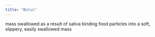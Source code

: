 ```yaml
---
title: "Bolus"
---
```

mass swallowed as a result of saliva binding food particles into a soft, slippery, easily swallowed mass


